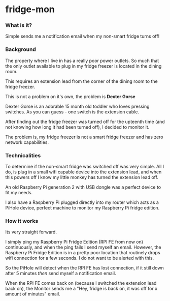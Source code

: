 # fridge-mon

### What is it?
Simple sends me a notification email when my non-smart fridge turns off!

### Background
The property where I live in has a really poor power outlets. So much that the only outlet available to plug in my fridge freezer is
located in the dining room.

This requires an extension lead from the corner of the dining room to the fridge freezer.

This is not a problem on it's own, the problem is **Dexter Gorse**

Dexter Gorse is an adorable 15 month old toddler who loves pressing switches. As you can guess - one switch is the extension cable.

After finding out the fridge freezer was turned off for the upteenth time (and not knowing how long it had been turned off), I decided to monitor it.

The problem is, my fridge freezer is not a smart fridge freezer and has zero network capabilities.

### Technicalities
To determine if the non-smart fridge was switched off was very simple. All I do, is plug in a small wifi capable device into the extension lead, and when this powers off I know my little monkey has turned the extension lead off.

An old Raspberry Pi generation 2 with USB dongle was a perfect device to fit my needs.

I also have a Raspberry Pi plugged directly into my router which acts as a PiHole device, perfect machine to monitor my Raspberry Pi fridge edition.

### How it works
Its very straight forward.

I simply ping my Raspberry Pi Fridge Edition (RPI FE from now on) continuously, and when the ping fails I send myself an email.
However, the Raspberry Pi Fridge Edition is in a pretty poor location that routinely drops wifi connection for a few seconds. I do not want to be alerted with this.

So the PiHole will detect when the RPI FE has lost connection, if it still down after 5 minutes *then* send myself a notification email.

When the RPI FE comes back on (because I switched the extension lead back on), the Monitor sends me a "Hey, fridge is back on, it was off for x amount of minutes" email.
